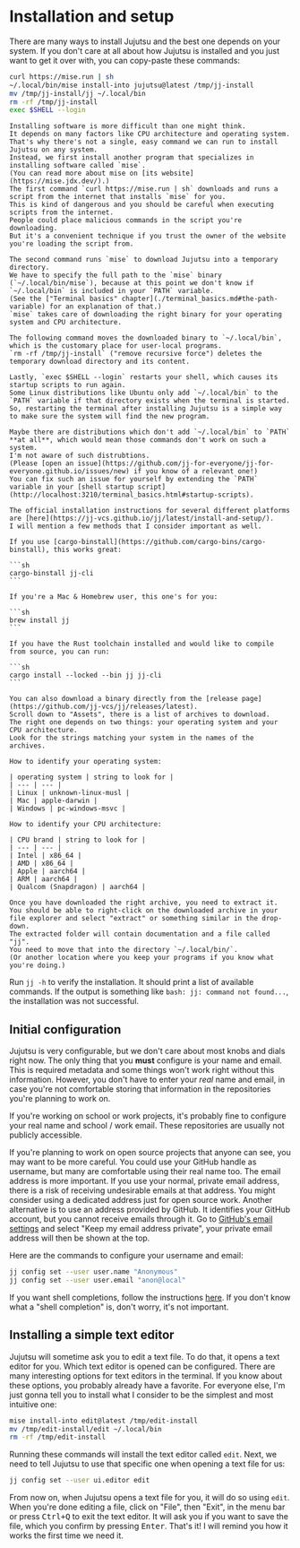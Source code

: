 # Installation and setup

There are many ways to install Jujutsu and the best one depends on your system.
If you don't care at all about how Jujutsu is installed and you just want to get it over with, you can copy-paste these commands:

```sh
curl https://mise.run | sh
~/.local/bin/mise install-into jujutsu@latest /tmp/jj-install
mv /tmp/jj-install/jj ~/.local/bin
rm -rf /tmp/jj-install
exec $SHELL --login
```

```admonish info title="Explanation of these commands" collapsible=true
Installing software is more difficult than one might think.
It depends on many factors like CPU architecture and operating system.
That's why there's not a single, easy command we can run to install Jujutsu on any system.
Instead, we first install another program that specializes in installing software called `mise`.
(You can read more about mise on [its website](https://mise.jdx.dev/).)
The first command `curl https://mise.run | sh` downloads and runs a script from the internet that installs `mise` for you.
This is kind of dangerous and you should be careful when executing scripts from the internet.
People could place malicious commands in the script you're downloading.
But it's a convenient technique if you trust the owner of the website you're loading the script from.

The second command runs `mise` to download Jujutsu into a temporary directory.
We have to specify the full path to the `mise` binary (`~/.local/bin/mise`), because at this point we don't know if `~/.local/bin` is included in your `PATH` variable.
(See the ["Terminal basics" chapter](./terminal_basics.md#the-path-variable) for an explanation of that.)
`mise` takes care of downloading the right binary for your operating system and CPU architecture.

The following command moves the downloaded binary to `~/.local/bin`, which is the customary place for user-local programs.
`rm -rf /tmp/jj-install` ("remove recursive force") deletes the temporary download directory and its content.

Lastly, `exec $SHELL --login` restarts your shell, which causes its startup scripts to run again.
Some Linux distributions like Ubuntu only add `~/.local/bin` to the `PATH` variable if that directory exists when the terminal is started.
So, restarting the terminal after installing Jujutsu is a simple way to make sure the system will find the new program.

Maybe there are distributions which don't add `~/.local/bin` to `PATH` **at all**, which would mean those commands don't work on such a system.
I'm not aware of such distrubtions.
(Please [open an issue](https://github.com/jj-for-everyone/jj-for-everyone.github.io/issues/new) if you know of a relevant one!)
You can fix such an issue for yourself by extending the `PATH` variable in your [shell startup script](http://localhost:3210/terminal_basics.html#startup-scripts).
```

````admonish info title="Other installation methods" collapsible=true
The official installation instructions for several different platforms are [here](https://jj-vcs.github.io/jj/latest/install-and-setup/).
I will mention a few methods that I consider important as well.

If you use [cargo-binstall](https://github.com/cargo-bins/cargo-binstall), this works great:

```sh
cargo-binstall jj-cli
```

If you're a Mac & Homebrew user, this one's for you:

```sh
brew install jj
```

If you have the Rust toolchain installed and would like to compile from source, you can run:

```sh
cargo install --locked --bin jj jj-cli
```

You can also download a binary directly from the [release page](https://github.com/jj-vcs/jj/releases/latest).
Scroll down to "Assets", there is a list of archives to download.
The right one depends on two things: your operating system and your CPU architecture.
Look for the strings matching your system in the names of the archives.

How to identify your operating system:

| operating system | string to look for |
| --- | --- |
| Linux | unknown-linux-musl |
| Mac | apple-darwin |
| Windows | pc-windows-msvc |

How to identify your CPU architecture:

| CPU brand | string to look for |
| --- | --- |
| Intel | x86_64 |
| AMD | x86_64 |
| Apple | aarch64 |
| ARM | aarch64 |
| Qualcom (Snapdragon) | aarch64 |

Once you have downloaded the right archive, you need to extract it.
You should be able to right-click on the downloaded archive in your file explorer and select "extract" or something similar in the drop-down.
The extracted folder will contain documentation and a file called "jj".
You need to move that into the directory `~/.local/bin/`.
(Or another location where you keep your programs if you know what you're doing.)
````

Run `jj -h` to verify the installation.
It should print a list of available commands.
If the output is something like `bash: jj: command not found...`, the installation was not successful.

## Initial configuration

Jujutsu is very configurable, but we don't care about most knobs and dials right now.
The only thing that you **must** configure is your name and email.
This is required metadata and some things won't work right without this information.
However, you don't have to enter your _real_ name and email, in case you're not comfortable storing that information in the repositories you're planning to work on.

If you're working on school or work projects, it's probably fine to configure your real name and school / work email.
These repositories are usually not publicly accessible.

If you're planning to work on open source projects that anyone can see, you may want to be more careful.
You could use your GitHub handle as username, but many are comfortable using their real name too.
The email address is more important.
If you use your normal, private email address, there is a risk of receiving undesirable emails at that address.
You might consider using a dedicated address just for open source work.
Another alternative is to use an address provided by GitHub.
It identifies your GitHub account, but you cannot receive emails through it.
Go to [GitHub's email settings](https://github.com/settings/emails) and select "Keep my email address private", your private email address will then be shown at the top.

Here are the commands to configure your username and email:

```sh
jj config set --user user.name "Anonymous"
jj config set --user user.email "anon@local"
```

If you want shell completions, follow the instructions [here](https://jj-vcs.github.io/jj/latest/install-and-setup/#command-line-completion).
If you don't know what a "shell completion" is, don't worry, it's not important.

## Installing a simple text editor

Jujutsu will sometime ask you to edit a text file.
To do that, it opens a text editor for you.
Which text editor is opened can be configured.
There are many interesting options for text editors in the terminal.
If you know about these options, you probably already have a favorite.
For everyone else, I'm just gonna tell you to install what I consider to be the simplest and most intuitive one:

```sh
mise install-into edit@latest /tmp/edit-install
mv /tmp/edit-install/edit ~/.local/bin
rm -rf /tmp/edit-install
```

Running these commands will install the text editor called `edit`.
Next, we need to tell Jujutsu to use that specific one when opening a text file for us:

```sh
jj config set --user ui.editor edit
```

From now on, when Jujutsu opens a text file for you, it will do so using `edit`.
When you're done editing a file, click on "File", then "Exit", in the menu bar or press <kbd>Ctrl+Q</kbd> to exit the text editor.
It will ask you if you want to save the file, which you confirm by pressing <kbd>Enter</kbd>.
That's it!
I will remind you how it works the first time we need it.
